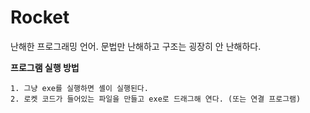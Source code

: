 # Rocket
난해한 프로그래밍 언어.
문법만 난해하고 구조는 굉장히 안 난해하다.

**프로그램 실행 방법**
```
1. 그냥 exe를 실행하면 셸이 실행된다.
2. 로켓 코드가 들어있는 파일을 만들고 exe로 드래그해 연다. (또는 연결 프로그램)
```
